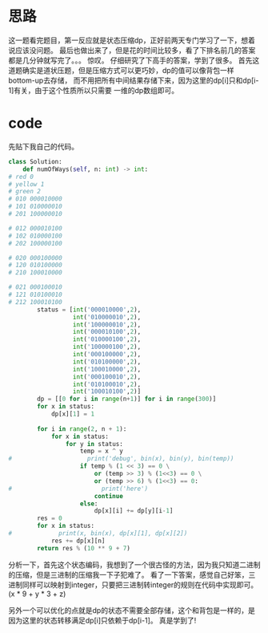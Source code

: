 # 思路
这一题看完题目，第一反应就是状态压缩dp，正好前两天专门学习了一下，想着说应该没问题。
最后也做出来了，但是花的时间比较多，看了下排名前几的答案都是几分钟就写完了。。。 惊叹。
仔细研究了下高手的答案，学到了很多。
首先这道题确实是道状压题，但是压缩方式可以更巧妙，dp的值可以像背包一样bottom-up去存储，
而不用把所有中间结果存储下来，因为这里的dp[i]只和dp[i-1]有关，由于这个性质所以只需要
一维的dp数组即可。

# code
先贴下我自己的代码。
```python
class Solution:
    def numOfWays(self, n: int) -> int:
# red 0 
# yellow 1
# green 2
# 010 000010000
# 101 010000010
# 201 100000010

# 012 000010100
# 102 010000100
# 202 100000100

# 020 000100000
# 120 010100000
# 210 100010000

# 021 000100010
# 121 010100010
# 212 100010100
        status = [int('000010000',2), 
                  int('010000010',2), 
                  int('100000010',2), 
                  int('000010100',2),
                  int('010000100',2),
                  int('100000100',2),
                  int('000100000',2),
                  int('010100000',2),
                  int('100010000',2),
                  int('000100010',2),
                  int('010100010',2),
                  int('100010100',2)]
        dp = [[0 for i in range(n+1)] for i in range(300)]
        for x in status:
            dp[x][1] = 1
            
        for i in range(2, n + 1):
            for x in status:
                for y in status:
                    temp = x ^ y
#                     print('debug', bin(x), bin(y), bin(temp))
                    if temp % (1 << 3) == 0 \
                        or (temp >> 3) % (1<<3) == 0 \
                        or (temp >> 6) % (1<<3) == 0:
#                         print('here')
                        continue
                    else:
                        dp[x][i] += dp[y][i-1]
        res = 0
        for x in status:
#             print(x, bin(x), dp[x][1], dp[x][2])
            res += dp[x][n]
        return res % (10 ** 9 + 7)
```

分析一下，首先这个状态编码，我想到了一个很古怪的方法，因为我只知道二进制的压缩，但是三进制的压缩我一下子犯难了。
看了一下答案，感觉自己好笨，三进制同样可以映射到integer，只要把三进制转integer的规则在代码中实现即可。(x * 9 + y * 3 + z)

另外一个可以优化的点就是dp的状态不需要全部存储，这个和背包是一样的，是因为这里的状态转移满足dp[i]只依赖于dp[i-1]。
真是学到了!

